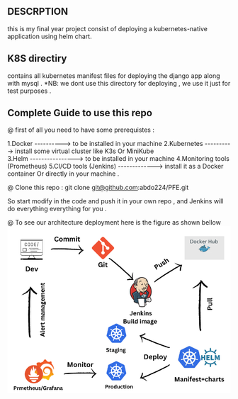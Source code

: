 ## DESCRPTION
this is my final year project consist of deploying a kubernetes-native application using helm chart.

## K8S directiry 
contains all kubernetes manifest files for deploying the django app along with mysql .
*NB: we dont use this directory for deploying , we use it just for test purposes .

## Complete Guide to use this repo
@ first of all you need to have some prerequistes :

1.Docker ----------> to be installed in your machine 
2.Kubernetes ----------> install some virtual cluster like K3s Or MiniKube  
3.Helm ----------------> to be installed in your machine 
4.Monitoring tools (Prometheus)
5.CI/CD tools (Jenkins) -------------> install it as a Docker container Or directly in your machine .

@ Clone this repo : git clone git@github.com:abdo224/PFE.git

So start modify in the code and push it in your own repo , and Jenkins will do everything everything for you .


@ To see our architecture deployment here is the figure as shown bellow 
![alt text](https://github.com/abdo224/PFE/blob/develop/pipeline.png?raw=true)